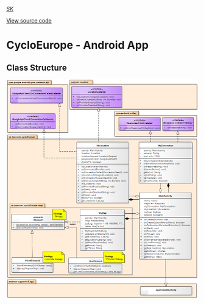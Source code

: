 *[SK](README.sk.md)*

[View source code](https://github.com/jozef17/Cyclo-Europe/tree/master/CycloEurope%20-%20Android%20App/app/src/main/java/sk/blazicek/cycloeurope)

# CycloEurope - Android App

## Class Structure

![component](https://github.com/jozef17/Cyclo-Europe/blob/master/other/AndroidApp-class.png)

